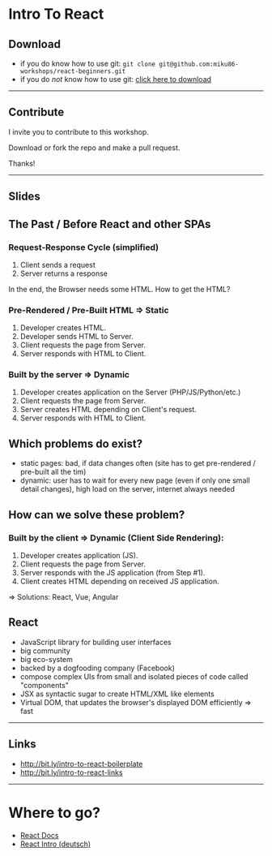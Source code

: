 # Intro To React

## Download

- if you do know how to use git: `git clone git@github.com:miku86-workshops/react-beginners.git`
- if you do _not_ know how to use git: [click here to download](https://github.com/miku86-workshops/react-beginners/archive/master.zip)

---

## Contribute

I invite you to contribute to this workshop.

Download or fork the repo and make a pull request.

Thanks!

---

## Slides

## The Past / Before React and other SPAs

### Request-Response Cycle (simplified)

1. Client sends a request
1. Server returns a response

In the end, the Browser needs some HTML. How to get the HTML?

### Pre-Rendered / Pre-Built HTML => Static

1. Developer creates HTML.
1. Developer sends HTML to Server.
1. Client requests the page from Server.
1. Server responds with HTML to Client.

### Built by the server => Dynamic

1. Developer creates application on the Server (PHP/JS/Python/etc.)
1. Client requests the page from Server.
1. Server creates HTML depending on Client's request.
1. Server responds with HTML to Client.

## Which problems do exist?

- static pages: bad, if data changes often (site has to get pre-rendered / pre-built all the tim)
- dynamic: user has to wait for every new page (even if only one small detail changes), high load on the server, internet always needed

## How can we solve these problem?

### Built by the client => Dynamic (Client Side Rendering):

1. Developer creates application (JS).
1. Client requests the page from Server.
1. Server responds with the JS application (from Step #1).
1. Client creates HTML depending on received JS application.

=> Solutions: React, Vue, Angular

## React

- JavaScript library for building user interfaces
- big community
- big eco-system
- backed by a dogfooding company (Facebook)
- compose complex UIs from small and isolated pieces of code called "components"
- JSX as syntactic sugar to create HTML/XML like elements
- Virtual DOM, that updates the browser's displayed DOM efficiently => fast

---

## Links

- http://bit.ly/intro-to-react-boilerplate
- http://bit.ly/intro-to-react-links

---

# Where to go?

- [React Docs](https://reactjs.org/docs/getting-started.html)
- [React Intro (deutsch)](https://www.youtube.com/playlist?list=PLVyp9714_1yLU8EUh4FbOoGPnvsNcAqyB)
